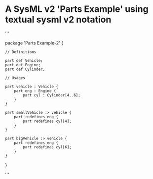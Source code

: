 # A SysML v2 'Parts Example' using textual sysml v2 notation

'''

package 'Parts Example-2' {
	
	// Definitions
	
	part def Vehicle;	
	part def Engine;	
	part def Cylinder;
	
	// Usages
	
	part vehicle : Vehicle {
		part eng : Engine {
			part cyl : Cylinder[4..6];
		}
	}
	
	part smallVehicle :> vehicle {
		part redefines eng {
			part redefines cyl[4];
		}
	}
	
	part bigVehicle :> vehicle {
		part redefines eng {
			part redefines cyl[6];
		}
	}
	
}

'''